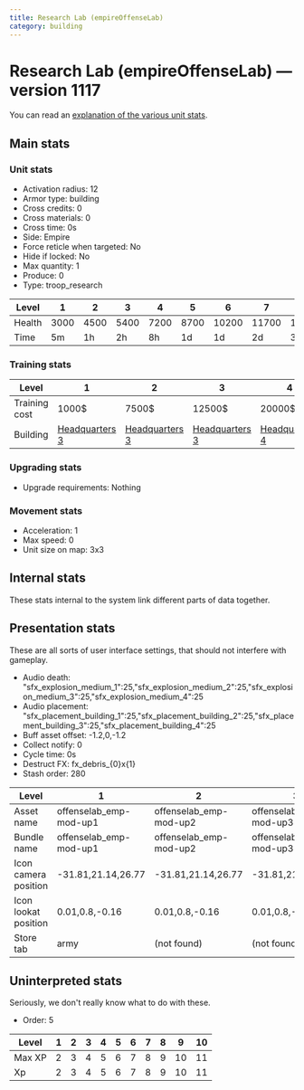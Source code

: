```yaml
---
title: Research Lab (empireOffenseLab)
category: building
---
```


# Research Lab (empireOffenseLab) — version 1117

You can read an [explanation  of the various unit stats](unitexplained.md).

## Main stats

### Unit stats

  * Activation radius: 12
  * Armor type: building
  * Cross credits: 0
  * Cross materials: 0
  * Cross time: 0s
  * Side: Empire
  * Force reticle when targeted: No
  * Hide if locked: No
  * Max quantity: 1
  * Produce: 0
  * Type: troop_research

|Level |1   |2   |3   |4   |5   |6    |7    |8    |9    |10   |
|------|----|----|----|----|----|-----|-----|-----|-----|-----|
|Health|3000|4500|5400|7200|8700|10200|11700|13200|14700|16200|
|Time  |5m  |1h  |2h  |8h  |1d  |1d   |2d   |3d   |5d   |1w   |


### Training stats

|Level        |1                              |2                              |3                              |4                              |5                              |6                              |7                              |8                              |9                              |10                              |
|-------------|-------------------------------|-------------------------------|-------------------------------|-------------------------------|-------------------------------|-------------------------------|-------------------------------|-------------------------------|-------------------------------|--------------------------------|
|Training cost|1000$                          |7500$                          |12500$                         |20000$                         |50000$                         |175000$                        |250000$                        |500000$                        |1500000$                       |3000000$                        |
|Building     |[Headquarters 3](empireHQ.html)|[Headquarters 3](empireHQ.html)|[Headquarters 3](empireHQ.html)|[Headquarters 4](empireHQ.html)|[Headquarters 5](empireHQ.html)|[Headquarters 6](empireHQ.html)|[Headquarters 7](empireHQ.html)|[Headquarters 8](empireHQ.html)|[Headquarters 9](empireHQ.html)|[Headquarters 10](empireHQ.html)|


### Upgrading stats

  * Upgrade requirements: Nothing

### Movement stats

  * Acceleration: 1
  * Max speed: 0
  * Unit size on map: 3x3

## Internal stats

These stats internal to the system link different parts of data together.


## Presentation stats

These are all sorts of user interface settings, that should not interfere with gameplay.

  * Audio death: "sfx_explosion_medium_1":25,"sfx_explosion_medium_2":25,"sfx_explosion_medium_3":25,"sfx_explosion_medium_4":25
  * Audio placement: "sfx_placement_building_1":25,"sfx_placement_building_2":25,"sfx_placement_building_3":25,"sfx_placement_building_4":25
  * Buff asset offset: -1.2,0,-1.2
  * Collect notify: 0
  * Cycle time: 0s
  * Destruct FX: fx_debris_{0}x{1}
  * Stash order: 280

|Level               |1                     |2                     |3                     |4                     |5                     |6                     |7-10                  |
|--------------------|----------------------|----------------------|----------------------|----------------------|----------------------|----------------------|----------------------|
|Asset name          |offenselab_emp-mod-up1|offenselab_emp-mod-up2|offenselab_emp-mod-up3|offenselab_emp-mod-up4|offenselab_emp-mod-up5|offenselab_emp-mod-up6|offenselab_emp-mod-up7|
|Bundle name         |offenselab_emp-mod-up1|offenselab_emp-mod-up2|offenselab_emp-mod-up3|offenselab_emp-mod-up4|offenselab_emp-mod-up5|offenselab_emp-mod-up6|offenselab_emp-mod-up7|
|Icon camera position|-31.81,21.14,26.77    |-31.81,21.14,26.77    |-31.81,21.14,26.77    |-31.81,21.14,26.77    |-35.31,23.02,28.58    |-33.3,22.19,28.3      |-33.3,22.19,28.3      |
|Icon lookat position|0.01,0.8,-0.16        |0.01,0.8,-0.16        |0.01,0.8,-0.16        |0.01,0.8,-0.16        |0.03,0.83,-0.02       |0.07,0.87,0.06        |0.07,0.87,0.06        |
|Store tab           |army                  |(not found)           |(not found)           |(not found)           |(not found)           |(not found)           |(not found)           |


## Uninterpreted stats

Seriously, we don't really know what to do with these.

  * Order: 5

|Level |1|2|3|4|5|6|7|8|9 |10|
|------|-|-|-|-|-|-|-|-|--|--|
|Max XP|2|3|4|5|6|7|8|9|10|11|
|Xp    |2|3|4|5|6|7|8|9|10|11|


